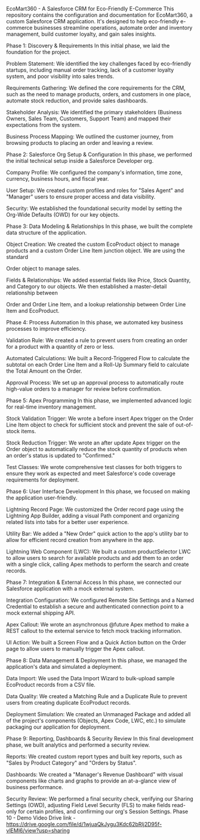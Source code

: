 EcoMart360 - A Salesforce CRM for Eco-Friendly E-Commerce
This repository contains the configuration and documentation for EcoMart360, a custom Salesforce CRM application. It's designed to help eco-friendly e-commerce businesses streamline operations, automate order and inventory management, build customer loyalty, and gain sales insights. 




Phase 1: Discovery & Requirements
In this initial phase, we laid the foundation for the project.


Problem Statement: We identified the key challenges faced by eco-friendly startups, including manual order tracking, lack of a customer loyalty system, and poor visibility into sales trends. 


Requirements Gathering: We defined the core requirements for the CRM, such as the need to manage products, orders, and customers in one place, automate stock reduction, and provide sales dashboards. 



Stakeholder Analysis: We identified the primary stakeholders (Business Owners, Sales Team, Customers, Support Team) and mapped their expectations from the system. 


Business Process Mapping: We outlined the customer journey, from browsing products to placing an order and leaving a review. 

Phase 2: Salesforce Org Setup & Configuration
In this phase, we performed the initial technical setup inside a Salesforce Developer org.


Company Profile: We configured the company's information, time zone, currency, business hours, and fiscal year. 




User Setup: We created custom profiles and roles for "Sales Agent" and "Manager" users to ensure proper access and data visibility. 




Security: We established the foundational security model by setting the Org-Wide Defaults (OWD) for our key objects. 

Phase 3: Data Modeling & Relationships
In this phase, we built the complete data structure of the application.

Object Creation: We created the custom EcoProduct object to manage products and a custom Order Line Item junction object. We are using the standard 

Order object to manage sales. 

Fields & Relationships: We added essential fields like Price, Stock Quantity, and Category to our objects. We then established a master-detail relationship between 

Order and Order Line Item, and a lookup relationship between Order Line Item and EcoProduct. 


Phase 4: Process Automation
In this phase, we automated key business processes to improve efficiency.


Validation Rule: We created a rule to prevent users from creating an order for a product with a quantity of zero or less. 


Automated Calculations: We built a Record-Triggered Flow to calculate the subtotal on each Order Line Item and a Roll-Up Summary field to calculate the Total Amount on the Order. 


Approval Process: We set up an approval process to automatically route high-value orders to a manager for review before confirmation. 

Phase 5: Apex Programming
In this phase, we implemented advanced logic for real-time inventory management.


Stock Validation Trigger: We wrote a before insert Apex trigger on the Order Line Item object to check for sufficient stock and prevent the sale of out-of-stock items. 


Stock Reduction Trigger: We wrote an after update Apex trigger on the Order object to automatically reduce the stock quantity of products when an order's status is updated to "Confirmed."


Test Classes: We wrote comprehensive test classes for both triggers to ensure they work as expected and meet Salesforce's code coverage requirements for deployment. 

Phase 6: User Interface Development
In this phase, we focused on making the application user-friendly.


Lightning Record Page: We customized the Order record page using the Lightning App Builder, adding a visual Path component and organizing related lists into tabs for a better user experience. 



Utility Bar: We added a "New Order" quick action to the app's utility bar to allow for efficient record creation from anywhere in the app. 


Lightning Web Component (LWC): We built a custom productSelector LWC to allow users to search for available products and add them to an order with a single click, calling Apex methods to perform the search and create records. 



Phase 7: Integration & External Access
In this phase, we connected our Salesforce application with a mock external system.


Integration Configuration: We configured Remote Site Settings and a Named Credential to establish a secure and authenticated connection point to a mock external shipping API. 



Apex Callout: We wrote an asynchronous @future Apex method to make a REST callout to the external service to fetch mock tracking information. 


UI Action: We built a Screen Flow and a Quick Action button on the Order page to allow users to manually trigger the Apex callout.

Phase 8: Data Management & Deployment
In this phase, we managed the application's data and simulated a deployment.


Data Import: We used the Data Import Wizard to bulk-upload sample EcoProduct records from a CSV file. 


Data Quality: We created a Matching Rule and a Duplicate Rule to prevent users from creating duplicate EcoProduct records. 


Deployment Simulation: We created an Unmanaged Package and added all of the project's components (Objects, Apex Code, LWC, etc.) to simulate packaging our application for deployment. 


Phase 9: Reporting, Dashboards & Security Review
In this final development phase, we built analytics and performed a security review.


Reports: We created custom report types and built key reports, such as "Sales by Product Category" and "Orders by Status". 



Dashboards: We created a "Manager's Revenue Dashboard" with visual components like charts and graphs to provide an at-a-glance view of business performance. 



Security Review: We performed a final security check, verifying our Sharing Settings (OWD), adjusting Field Level Security (FLS) to make fields read-only for certain profiles, and confirming our org's Session Settings. 
                                                                                                                                                                                                                                                                                                                                                                                                                                        Phase 10 -  Demo Video Drive link -  https://drive.google.com/file/d/1wjuaQkJygu3Kdc62bRlj2D95f-vlEMl6/view?usp=sharing 

